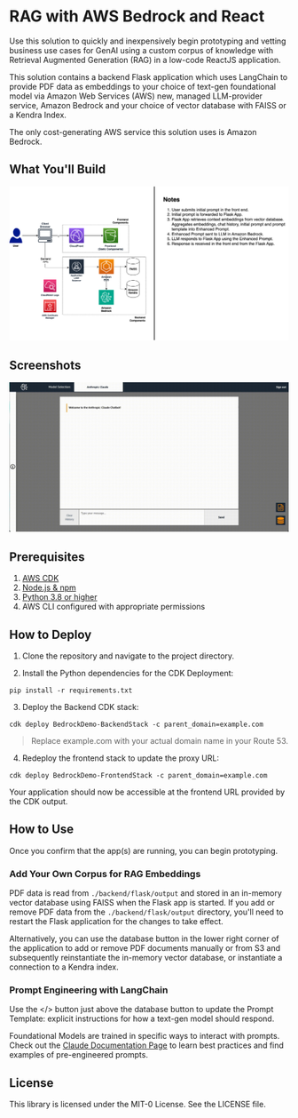 # RAG with AWS Bedrock and React

Use this solution to quickly and inexpensively begin prototyping and vetting business use cases for GenAI using a custom corpus of knowledge with Retrieval Augmented Generation (RAG) in a low-code ReactJS application.

This solution contains a backend Flask application which uses LangChain to provide PDF data as embeddings to your choice of text-gen foundational model via Amazon Web Services (AWS) new, managed LLM-provider service, Amazon Bedrock and your choice of vector database with FAISS or a Kendra Index.

The only cost-generating AWS service this solution uses is Amazon Bedrock.


## What You'll Build

![Bedrock Demo Architecture](bedrock-demo-arch.png)

## Screenshots

![Bedrock Demo FrontEnd](bedrock_demo_mov.gif)

## Prerequisites

1. [AWS CDK](https://docs.aws.amazon.com/cdk/latest/guide/getting_started.html)
2. [Node.js & npm](https://docs.npmjs.com/downloading-and-installing-node-js-and-npm)
3. [Python 3.8 or higher](https://www.python.org/downloads/macos/)
4. AWS CLI configured with appropriate permissions

## How to Deploy

1. Clone the repository and navigate to the project directory.

2. Install the Python dependencies for the CDK Deployment:

  ```
  pip install -r requirements.txt
  ```

3. Deploy the Backend CDK stack:

  ``` 
  cdk deploy BedrockDemo-BackendStack -c parent_domain=example.com
  ```

> Replace example.com with your actual domain name in your Route 53.

4. Redeploy the frontend stack to update the proxy URL:

  ```
  cdk deploy BedrockDemo-FrontendStack -c parent_domain=example.com
  ```

Your application should now be accessible at the frontend URL provided by the CDK output.

## How to Use

Once you confirm that the app(s) are running, you can begin prototyping. 


### Add Your Own Corpus for RAG Embeddings 

PDF data is read from `./backend/flask/output` and stored in an in-memory vector database using FAISS when the Flask app is started. If you add or remove PDF data from the `./backend/flask/output` directory, you'll need to restart the Flask application for the changes to take effect.

Alternatively, you can use the database button in the lower right corner of the application to add or remove PDF documents manually or from S3 and subsequently reinstantiate the in-memory vector database, or instantiate a connection to a Kendra index. 


### Prompt Engineering with LangChain

Use the </> button just above the database button to update the Prompt Template: explicit instructions for how a text-gen model should respond.

Foundational Models are trained in specific ways to interact with prompts. Check out the [Claude Documentation Page](https://docs.anthropic.com/claude/docs) to learn best practices and find examples of pre-engineered prompts.


## License

This library is licensed under the MIT-0 License. See the LICENSE file.
